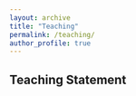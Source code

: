 ```yaml
---
layout: archive
title: "Teaching"
permalink: /teaching/
author_profile: true
---
```


## Teaching Statement

